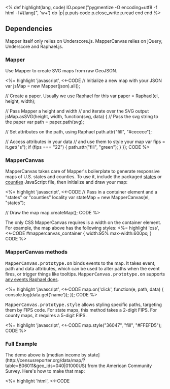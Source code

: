 <%
  def highlight(lang, code)
    IO.popen("pygmentize -O encoding=utf8 -f html -l #{lang}", 'w+') do |p|
      p.puts code
      p.close_write
      p.read
    end
  end
%>

## Dependencies

Mapper itself only relies on Underscore.js. MapperCanvas relies on jQuery, Underscore and Raphael.js.

### Mapper

Use Mapper to create SVG maps from raw GeoJSON.

<%= highlight 'javascript', <<-CODE
// Initialize a new map with your JSON
var jsMap = new Mapper(json).all();

// Create a paper. Usually we use Raphael for this
var paper = Raphael(el, height, width);

// Pass Mapper a height and width
// and iterate over the SVG output
jsMap.asSVG(height, width, function(svg, data) {
  // Pass the svg string to the paper
  var path = paper.path(svg);

  // Set attributes on the path, using Raphael
  path.attr("fill", "#cecece");

  // Access attributes in your data
  // and use them to style your map
  var fips = it.get("s");
  if (fips === "22") {
    path.attr("fill", "green");
  }
});
CODE
%>

### MapperCanvas

MapperCanvas takes care of Mapper's boilerplate to generate responsive maps of U.S. states and counties. To use it, include the packaged <a href="https://github.com/propublica/mapper/blob/master/public/javascripts/states/states_packaged.js">states</a> or <a href="https://github.com/propublica/mapper/blob/master/public/javascripts/counties/counties_packaged.js">counties</a> JavaScript file, then initialize and draw your map:

<%= highlight 'javascript', <<-CODE
// Pass in a container element and a "states" or "counties" locality
var stateMap = new MapperCanvas(el, "states");

// Draw the map
map.createMap();
CODE
%>

The only CSS MapperCanvas requires is a width on the container element.
For example, the map above has the following styles:
<%= highlight 'css', <<-CODE
  #mappercanvas_container {
    width:95%
    max-width:600px;
  }
CODE
%>

### MapperCanvas methods

<tt>MapperCanvas.prototype.on</tt> binds events to the map. It takes event, path and data attributes, which can be used to alter paths when the event fires, or trigger things like tooltips. <tt>MapperCanvas.prototype.on</tt> supports <a href="http://raphaeljs.com/reference.html">any events Raphael does</a>.

<%= highlight 'javascript', <<-CODE
map.on('click', function(e, path, data) {
    console.log(data.get('name'));
});
CODE
%>

<tt>MapperCanvas.prototype.style</tt> allows styling specific paths, targeting them by FIPS code. For state maps, this method takes a 2-digit FIPS. For county maps, it requires a 5-digit FIPS.

<%= highlight 'javascript', <<-CODE
map.style("36047", "fill", "#FFEFD5");
CODE
%>

### Full Example

<div id="full_example"></div>
The demo above is [median income by state](http://censusreporter.org/data/map/?table=B06011&geo_ids=040|01000US) from the American Community Survey. Here's how to make that map:

<%= highlight 'html', <<-CODE
<!doctype html>
<html>
  <style>
    #mappercanvas_container {
      width:95%;
      max-width:600px;
    }
    #mappercanvas_tooltip {
      position:absolute;
      background:rgba(222, 222, 222, 0.95);
      z-index:999999;
      font-family: Helvetica, Arial, sans-serif;
      font-weight:bold;
      font-size:12px;
      padding:5px;
      border-radius:2px;
      box-shadow:0 0 5px #444;
      display:none;
    }
    #mappercanvas_tooltip h2 {
      margin:0;
      padding:0;
      font-size:14px;
    }
    .tooltip_sub {
      font-size:12px;
      font-weight:normal;
      display:inline-block;
      line-height:14px;
    }
  </style>
  <!-- Bring your own copy of jQuery/Underscore/Raphael here -->

  <!-- Load the states package -->
  <script src="public/javascripts/states/states_packaged.js"></script>

  <!-- Load Mapper and MapperCanvas -->
  <script src="public/javascripts/mapper.js"></script>
  <script src="public/javascripts/mapper_canvas.js"></script>
  
  <!-- Create a tooltip container -->
  <script type="text/jst" id="mappercanvas_tooltip_tmpl">
    <h2>{{= n }}</h2>
    <span class="tooltip_sub">
      Median income<br>
      ${{= med_income }}
      <span class='tooltip_moe'><br>± ${{= moe }}</span>
    </span>
  </script>

  <!-- Census median income data, via http://censusreporter.org/data/map/?table=B06011&geo_ids=040|01000US -->
  <script>
    var census = {"01":["Alabama",21830,266],"02":["Alaska",29932,1140],"04":["Arizona",25307,247],"05":["Arkansas",21529,201],"06":["California",25971,104],"08":["Colorado",29237,430],"09":["Connecticut",31920,247],"10":["Delaware",28405,921],"11":["District of Columbia",38014,1708],"12":["Florida",23387,172],"13":["Georgia",24682,253],"15":["Hawaii",29786,621],"16":["Idaho",22166,317],"17":["Illinois",27301,120],"18":["Indiana",24801,269],"19":["Iowa",26717,254],"20":["Kansas",26299,284],"21":["Kentucky",21871,186],"22":["Louisiana",22416,215],"23":["Maine",24367,496],"24":["Maryland",34564,457],"25":["Massachusetts",31016,231],"26":["Michigan",23938,206],"27":["Minnesota",30094,193],"28":["Mississippi",20206,292],"29":["Missouri",23933,251],"30":["Montana",23536,553],"31":["Nebraska",26450,308],"32":["Nevada",26328,314],"33":["New Hampshire",30651,420],"34":["New Jersey",32158,208],"35":["New Mexico",22775,364],"36":["New York",28449,247],"37":["North Carolina",23946,258],"38":["North Dakota",29326,721],"39":["Ohio",24778,170],"40":["Oklahoma",23460,298],"41":["Oregon",24445,303],"42":["Pennsylvania",25874,144],"44":["Rhode Island",26840,524],"45":["South Carolina",22451,260],"46":["South Dakota",25866,439],"47":["Tennessee",22570,265],"48":["Texas",25227,122],"49":["Utah",25043,402],"50":["Vermont",26323,492],"51":["Virginia",30322,193],"53":["Washington",29109,337],"54":["West Virginia",21494,268],"55":["Wisconsin",26668,179],"56":["Wyoming",26778,725]};
  </script>

  <body>
    <div id="mappercanvas_container"></div>
    <script>
      $(function() {
        // Initialize the map
        var map = new MapperCanvas("#mappercanvas_container", "states");
        
        // Set up the tooltip template
        var tmpl = _.template($("#mappercanvas_tooltip_tmpl").html());

        // Add tooltips, and cache the existing style
        // to put it back in place on mouseout
        map.on('mouseover', function(e, path, data) {
          data.existingStyle = (data.existingStyle || {});
          data.existingStyle["fill"]        = path.attr("fill");
          data.existingStyle["strokeWidth"] = path.attr("stroke-width");
          path.attr("fill", "#999").attr("stroke-width", 1);
          $("#mappercanvas_tooltip").html(tmpl({
            n          : data.get('n'), 
            med_income : commaDelimit(census[data.fips][1]), 
            moe        : census[data.fips][2]
          })).css("left", e.pageX + 20).css("top", e.pageY + 20).show();
        });

        map.on('mouseout', function(e, path, data) {
          $("#mappercanvas_tooltip").hide();
          _(data.existingStyle).each(function(v, k) {
            path.attr(k, v);
          });
        });

        // Census data convenience functions
        var incomeColor = function(income) {
          if (income < 23768) return "rgb(217, 236, 232)";
          if (income < 27329) return "rgb(161, 207, 198)";
          if (income < 30891) return "rgb(104, 179, 163)";
          if (income < 34452) return "rgb(66, 132, 118)";
          return "rgb(38, 75, 68)";
        };

        var commaDelimit = function(a){
          return _.isNumber(a) ? a.toString().replace(/(\d)(?=(\d\d\d)+(?!\d))/g,"$1,") : "";
        };

        // Color states by income level
        _(census).each(function(ary, fips) {
          map.style(fips, "fill", incomeColor(ary[1]));
        })

        // Draw the map
        map.createMap();
      });
    </script>

    <div id="mappercanvas_tooltip"></div>
  </body>
</html>
CODE
%>

## License

Copyright (c) 2014, ProPublica

Permission is hereby granted, free of charge, to any person obtaining a copy
of this software and associated documentation files (the "Software"), to deal
in the Software without restriction, including without limitation the rights
to use, copy, modify, merge, publish, distribute, sublicense, and/or sell
copies of the Software, and to permit persons to whom the Software is furnished
to do so, subject to the following conditions:

The above copyright notice and this permission notice shall be included in all
copies or substantial portions of the Software.

THE SOFTWARE IS PROVIDED "AS IS", WITHOUT WARRANTY OF ANY KIND, EXPRESS OR
IMPLIED, INCLUDING BUT NOT LIMITED TO THE WARRANTIES OF MERCHANTABILITY,
FITNESS FOR A PARTICULAR PURPOSE AND NONINFRINGEMENT. IN NO EVENT SHALL THE
AUTHORS OR COPYRIGHT HOLDERS BE LIABLE FOR ANY CLAIM, DAMAGES OR OTHER
LIABILITY, WHETHER IN AN ACTION OF CONTRACT, TORT OR OTHERWISE, ARISING
FROM, OUT OF OR IN CONNECTION WITH THE SOFTWARE OR THE USE OR OTHER DEALINGS
IN THE SOFTWARE.

_Mapper is a project of ProPublica._
